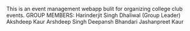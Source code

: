 This is an event management webapp bulit for organizing college club events.
GROUP MEMBERS:
Harinderjit Singh Dhaliwal (Group Leader)
Akshdeep Kaur
Arshdeep Singh 
Deepansh Bhandari 
Jashanpreet Kaur

